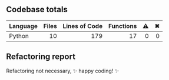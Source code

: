 ## Codebase totals
| **Language** | **Files** | **Lines of Code** | **Functions** | ⚠ | ✖ |
| --- | ---: | ---: | ---: | ---: | ---: |
| Python | 10 | 179 | 17 | 0 | 0 |


## Refactoring report
Refactoring not necessary, ✨ happy coding! ✨
